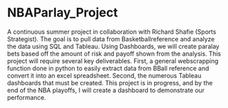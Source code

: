 # NBAParlay_Project
A continuous summer project in collaboration with Richard Shafie (Sports Strategist).   The goal is to pull data from Basketballreference and analyze the data using SQL and Tableau.  Using Dashboards, we will create paralay bets based off the amount of risk and payoff shown from the analysis.  This project will require several key deliverables.  First, a general webscrapping function done in python to easily extract data from BBall reference and convert it into an excel spreadsheet.  Second, the numerous Tableau dashboards that must be created.  This project is in progress, and by the end of the NBA playoffs, I will create a dashboard to demonstrate our performance.  
